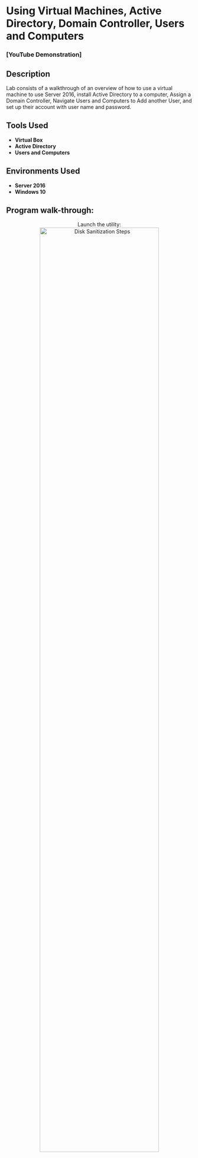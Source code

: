 <h1>Using Virtual Machines, Active Directory, Domain Controller, Users and Computers</h1>

 ### [YouTube Demonstration]

<h2>Description</h2>
Lab consists of a walkthrough of an overview of how to use a virtual machine to use Server 2016, install Active Directory to a computer, Assign a Domain Controller, Navigate Users and Computers to Add another User, and set up their account with user name and password. 
<br />

<h2>Tools Used</h2>

- <b>Virtual Box</b> 
- <b>Active Directory</b>
- <b>Users and Computers</b>

<h2>Environments Used </h2>

- <b>Server 2016</b>
- <b>Windows 10</b>

<h2>Program walk-through:</h2>

<p align="center">
Launch the utility: <br/>
<img src="https://i.imgur.com/62TgaWL.png" height="80%" width="80%" alt="Disk Sanitization Steps"/>
<br />
